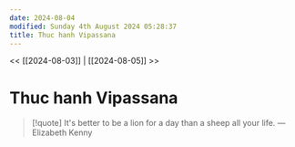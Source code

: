 ```yaml
---
date: 2024-08-04
modified: Sunday 4th August 2024 05:28:37
title: Thuc hanh Vipassana
---
```


<< [[2024-08-03]] | [[2024-08-05]] >>

# Thuc hanh Vipassana

> [!quote] It's better to be a lion for a day than a sheep all your life.
> — Elizabeth Kenny
